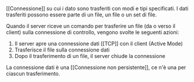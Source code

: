 [[Connessione]] su cui i dato sono trasferiti con modi e tipi specificati. I dati trasferiti possono essere parte di un file, un file o un set di file.

Quando il server riceve un comando per trasferire un file (da o verso il client) sulla connessione di controllo, vengono svolte le seguenti azioni:
1. Il server apre una connessione dati [[TCP]] con il client (Active Mode)
2. Trasferisce il file sulla connessione dati
3. Dopo il trasferimento di un file, il server chiude la connessione

La connessione dati è una [[Connessione non persistente]], ce n'è una per ciascun trasferimento.
